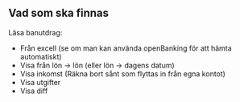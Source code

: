 ## Vad som ska finnas

Läsa banutdrag:

-   Från excell (se om man kan använda openBanking för att hämta automatiskt)
-   Visa från lön -> lön (eller lön -> dagens datum)
-   Visa inkomst (Räkna bort sånt som flyttas in från egna kontot)
-   Visa utgifter
-   Visa diff
